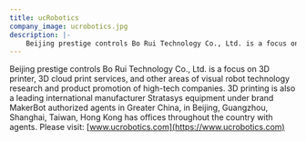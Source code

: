 ```yaml
---
title: ucRobotics
company_image: ucrobotics.jpg
description: |-
    Beijing prestige controls Bo Rui Technology Co., Ltd. is a focus on 3D printer, 3D cloud print services, and other areas of visual robot technology research and product promotion.
---
```

Beijing prestige controls Bo Rui Technology Co., Ltd. is a focus on 3D printer, 3D cloud print services, and other areas of visual robot technology research and product promotion of high-tech companies. 3D printing is also a leading international manufacturer Stratasys equipment under brand MakerBot authorized agents in Greater China, in Beijing, Guangzhou, Shanghai, Taiwan, Hong Kong has offices throughout the country with agents.  Please visit: [www.ucrobotics.com](https://www.ucrobotics.com)
